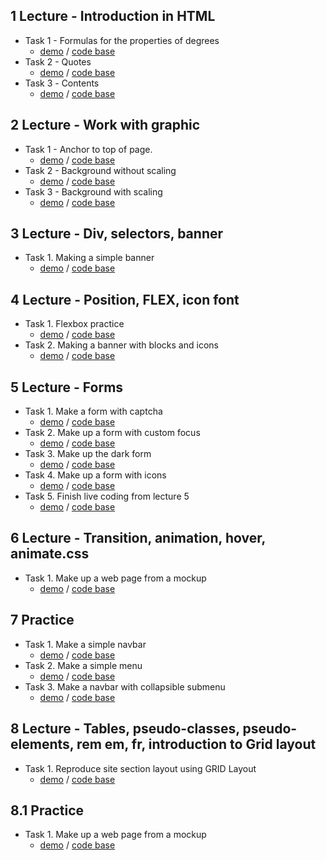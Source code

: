 ## 1 Lecture - Introduction in HTML

- Task 1 - Formulas for the properties of degrees
  - [demo](https://bulhakovolexii.github.io/Prog-academy-homeworks/1-lecture-homework/task1.html) / [code base](https://github.com/bulhakovolexii/Prog-academy-homeworks/blob/main/1-lecture-homework/task1.html) 
- Task 2 -  Quotes
  - [demo](https://bulhakovolexii.github.io/Prog-academy-homeworks/1-lecture-homework/task2.html) / [code base](https://github.com/bulhakovolexii/Prog-academy-homeworks/blob/main/1-lecture-homework/task2.html)
- Task 3 - Сontents
  - [demo](https://bulhakovolexii.github.io/Prog-academy-homeworks/1-lecture-homework/task3.html) / [code base](https://github.com/bulhakovolexii/Prog-academy-homeworks/blob/main/1-lecture-homework/task3.html)

## 2 Lecture - Work with graphic

- Task 1 - Anchor to top of page.
  - [demo](https://bulhakovolexii.github.io/Prog-academy-homeworks/2-lecture-homework/task1.html) / [code base](https://github.com/bulhakovolexii/Prog-academy-homeworks/blob/main/2-lecture-homework/task1.html)
- Task 2 - Background without scaling
  - [demo](https://bulhakovolexii.github.io/Prog-academy-homeworks/2-lecture-homework/task2.html) / [code base](https://github.com/bulhakovolexii/Prog-academy-homeworks/blob/main/2-lecture-homework/task2.html)
- Task 3 - Background with scaling
  - [demo](https://bulhakovolexii.github.io/Prog-academy-homeworks/2-lecture-homework/task3.html) / [code base](https://github.com/bulhakovolexii/Prog-academy-homeworks/blob/main/2-lecture-homework/task3.html)

## 3 Lecture - Div, selectors, banner

- Task 1. Making a simple banner
  - [demo](https://bulhakovolexii.github.io/Prog-academy-homeworks/3-lecture-homework/index.html) / [code base](https://github.com/bulhakovolexii/Prog-academy-homeworks/blob/main/3-lecture-homework/)

## 4 Lecture - Position, FLEX, icon font 

- Task 1. Flexbox practice
  - [demo](https://bulhakovolexii.github.io/Prog-academy-homeworks/4-lecture-homework/task1/index.html) / [code base](https://github.com/bulhakovolexii/Prog-academy-homeworks/blob/main/4-lecture-homework/task1/)
- Task 2. Making a banner with blocks and icons
  - [demo](https://bulhakovolexii.github.io/Prog-academy-homeworks/4-lecture-homework/task2/index.html) / [code base](https://github.com/bulhakovolexii/Prog-academy-homeworks/blob/main/4-lecture-homework/task2/)

## 5 Lecture - Forms

- Task 1. Make a form with captcha
  - [demo](https://bulhakovolexii.github.io/Prog-academy-homeworks/5-lecture-homework/task1/index.html) / [code base](https://github.com/bulhakovolexii/Prog-academy-homeworks/blob/main/5-lecture-homework/task1/)
- Task 2. Make up a form with custom focus
  - [demo](https://bulhakovolexii.github.io/Prog-academy-homeworks/5-lecture-homework/task2/index.html) / [code base](https://github.com/bulhakovolexii/Prog-academy-homeworks/blob/main/5-lecture-homework/task2/)
- Task 3. Make up the dark form
  - [demo](https://bulhakovolexii.github.io/Prog-academy-homeworks/5-lecture-homework/task3/index.html) / [code base](https://github.com/bulhakovolexii/Prog-academy-homeworks/blob/main/5-lecture-homework/task3/)
- Task 4. Make up a form with icons
  - [demo](https://bulhakovolexii.github.io/Prog-academy-homeworks/5-lecture-homework/task4/index.html) / [code base](https://github.com/bulhakovolexii/Prog-academy-homeworks/blob/main/5-lecture-homework/task4/)
- Task 5. Finish live coding from lecture 5
  - [demo](https://bulhakovolexii.github.io/Prog-academy-homeworks/5-lecture-homework/task5/index.html) / [code base](https://github.com/bulhakovolexii/Prog-academy-homeworks/blob/main/5-lecture-homework/task5/)

## 6 Lecture - Transition, animation, hover, animate.css

- Task 1. Make up a web page from a mockup
  - [demo](https://bulhakovolexii.github.io/Prog-academy-homeworks/6-lecture-homework/index.html) / [code base](https://github.com/bulhakovolexii/Prog-academy-homeworks/blob/main/6-lecture-homework/)

## 7 Practice

- Task 1. Make a simple navbar
  - [demo](https://bulhakovolexii.github.io/Prog-academy-homeworks/7-lecture-homework/task1/index.html) / [code base](https://github.com/bulhakovolexii/Prog-academy-homeworks/blob/main/7-lecture-homework/task1/)
- Task 2. Make a simple menu
  - [demo](https://bulhakovolexii.github.io/Prog-academy-homeworks/7-lecture-homework/task2/index.html) / [code base](https://github.com/bulhakovolexii/Prog-academy-homeworks/blob/main/7-lecture-homework/task2/)
- Task 3. Make a navbar with collapsible submenu
  - [demo](https://bulhakovolexii.github.io/Prog-academy-homeworks/7-lecture-homework/task3/index.html) / [code base](https://github.com/bulhakovolexii/Prog-academy-homeworks/blob/main/7-lecture-homework/task3/)

## 8 Lecture - Tables, pseudo-classes, pseudo-elements, rem em, fr, introduction to Grid layout

- Task 1. Reproduce site section layout using GRID Layout
  - [demo](https://bulhakovolexii.github.io/Prog-academy-homeworks/8-lecture-homework/index.html) / [code base](https://github.com/bulhakovolexii/Prog-academy-homeworks/blob/main/8-lecture-homework/)

## 8.1 Practice 

- Task 1. Make up a web page from a mockup
  - [demo](https://bulhakovolexii.github.io/Prog-academy-homeworks/8.1-lecture-homework/index.html) / [code base](https://github.com/bulhakovolexii/Prog-academy-homeworks/blob/main/8.1-lecture-homework/)
